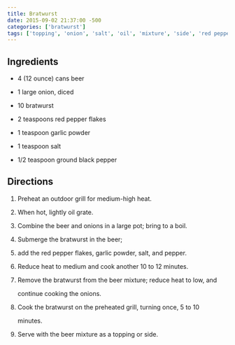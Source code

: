 ```yaml
---
title: Bratwurst
date: 2015-09-02 21:37:00 -500
categories: ['bratwurst']
tags: ['topping', 'onion', 'salt', 'oil', 'mixture', 'side', 'red pepper flakes', 'heat', 'grill', 'garlic powder', 'minutes', 'bratwurst', 'beer', 'pot', 'ground black pepper']
---
```


## Ingredients

-   4 (12 ounce) cans beer
-   1 large onion, diced
-   10 bratwurst
-   2 teaspoons red pepper flakes
-   1 teaspoon garlic powder
-   1 teaspoon salt
-   1/2 teaspoon ground black pepper

## Directions

1.  Preheat an outdoor grill for medium-high heat.
2.  When hot, lightly oil grate.
3.  Combine the beer and onions in a large pot; bring to a boil.
4.  Submerge the bratwurst in the beer;
5.  add the red pepper flakes, garlic powder, salt, and pepper.
6.  Reduce heat to medium and cook another 10 to 12 minutes.
7.  Remove the bratwurst from the beer mixture; reduce heat to low, and
    continue cooking the onions.
8.  Cook the bratwurst on the preheated grill, turning once, 5 to 10
    minutes.
9.  Serve with the beer mixture as a topping or side.
